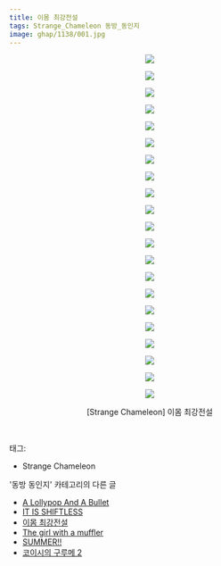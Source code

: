 ```yaml
---
title: 이몸 최강전설
tags: Strange_Chameleon 동방_동인지
image: ghap/1138/001.jpg
---
```

<div class="article">
<p style="text-align: center; clear: none; float: none;"><img src="{{ site.nasurl }}/ghap/1138/001.jpg"/></p>
<p style="text-align: center; clear: none; float: none;"><img src="{{ site.nasurl }}/ghap/1138/002.jpg"/></p>
<p style="text-align: center; clear: none; float: none;"><img src="{{ site.nasurl }}/ghap/1138/003.jpg"/></p>
<p style="text-align: center; clear: none; float: none;"><img src="{{ site.nasurl }}/ghap/1138/004.jpg"/></p>
<p style="text-align: center; clear: none; float: none;"><img src="{{ site.nasurl }}/ghap/1138/005.jpg"/></p>
<p style="text-align: center; clear: none; float: none;"><img src="{{ site.nasurl }}/ghap/1138/006.jpg"/></p>
<p style="text-align: center; clear: none; float: none;"><img src="{{ site.nasurl }}/ghap/1138/007.jpg"/></p>
<p style="text-align: center; clear: none; float: none;"><img src="{{ site.nasurl }}/ghap/1138/008.jpg"/></p>
<p style="text-align: center; clear: none; float: none;"><img src="{{ site.nasurl }}/ghap/1138/009.jpg"/></p>
<p style="text-align: center; clear: none; float: none;"><img src="{{ site.nasurl }}/ghap/1138/010.jpg"/></p>
<p style="text-align: center; clear: none; float: none;"><img src="{{ site.nasurl }}/ghap/1138/011.jpg"/></p>
<p style="text-align: center; clear: none; float: none;"><img src="{{ site.nasurl }}/ghap/1138/012.jpg"/></p>
<p style="text-align: center; clear: none; float: none;"><img src="{{ site.nasurl }}/ghap/1138/013.jpg"/></p>
<p style="text-align: center; clear: none; float: none;"><img src="{{ site.nasurl }}/ghap/1138/014.jpg"/></p>
<p style="text-align: center; clear: none; float: none;"><img src="{{ site.nasurl }}/ghap/1138/015.jpg"/></p>
<p style="text-align: center; clear: none; float: none;"><img src="{{ site.nasurl }}/ghap/1138/016.jpg"/></p>
<p style="text-align: center; clear: none; float: none;"><img src="{{ site.nasurl }}/ghap/1138/017.jpg"/></p>
<p style="text-align: center; clear: none; float: none;"><img src="{{ site.nasurl }}/ghap/1138/018.jpg"/></p>
<p style="text-align: center; clear: none; float: none;"><img src="{{ site.nasurl }}/ghap/1138/019.jpg"/></p>
<p style="text-align: center; clear: none; float: none;"><img src="{{ site.nasurl }}/ghap/1138/020.jpg"/></p>
<p style="text-align: center; clear: none; float: none;"><img src="{{ site.nasurl }}/ghap/1138/021.jpg"/></p>
<p style="text-align: center; clear: none; float: none;">[Strange Chameleon] 이몸 최강전설</p>
<p><br/></p>
</div><div class="tagTrail">
<p>태그: </p>
<ul>
<li>Strange Chameleon</li>
</ul>
</div><div class="another">
<p>'동방 동인지' 카테고리의 다른 글</p>
<ul>
<li><a href="/2016-07-27-ghap_1140">A Lollypop And A Bullet</a></li>
<li><a href="/2016-07-27-ghap_1139">IT IS SHIFTLESS</a></li>
<li><a href="/2016-07-27-ghap_1138">이몸 최강전설</a></li>
<li><a href="/2016-07-27-ghap_1137">The girl with a muffler</a></li>
<li><a href="/2016-07-27-ghap_1136">SUMMER!!</a></li>
<li><a href="/2016-07-27-ghap_1135">코이시의 구루메 2</a></li>
</ul>
</div><div class="cb_module cb_fluid">
<div class="cb_wrt cb_profile">
</div><!-- commentList close -->
</div>